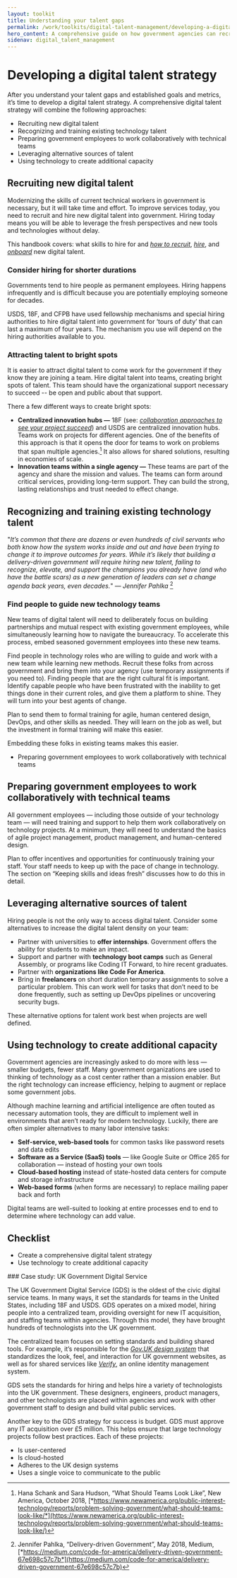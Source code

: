 ```yaml
---
layout: toolkit
title: Understanding your talent gaps
permalink: /work/toolkits/digital-talent-management/developing-a-digital-talent-strategy/
hero_content: A comprehensive guide on how government agencies can recruit, hire, onboard, and retain digital talent.
sidenav: digital_talent_management
---
```


Developing a digital talent strategy
====================================

After you understand your talent gaps and established goals and metrics, it’s time to develop a digital talent strategy. A comprehensive digital talent strategy will combine the following approaches:

* Recruiting new digital talent
* Recognizing and training existing technology talent
* Preparing government employees to work collaboratively with technical teams
* Leveraging alternative sources of talent
* Using technology to create additional capacity

Recruiting new digital talent
-----------------------------

Modernizing the skills of current technical workers in government is necessary, but it will take time and effort. To improve services today, you need to recruit and hire new digital talent into government. Hiring today means you will be able to leverage the fresh perspectives and new tools and technologies without delay.

This handbook covers: what skills to hire for and [*how to recruit*](#recruiting), [*hire*](#hiring), and [*onboard*](#onboarding) new digital talent.

### Consider hiring for shorter durations

Governments tend to hire people as permanent employees. Hiring happens infrequently and is difficult because you are potentially employing someone for decades.

USDS, 18F, and CFPB have used fellowship mechanisms and special hiring authorities to hire digital talent into government for ‘tours of duty’ that can last a maximum of four years. The mechanism you use will depend on the hiring authorities available to you.

### Attracting talent to bright spots

It is easier to attract digital talent to come work for the government if they know they are joining a team. Hire digital talent into teams, creating bright spots of talent. This team should have the organizational support necessary to succeed -- be open and public about that support.

There a few different ways to create bright spots:

* **Centralized innovation hubs —** 18F (see: [*collaboration approaches to see your project succeed*](https://18f.gsa.gov/partnership-principles/)) and USDS are centralized innovation hubs. Teams work on projects for different agencies. One of the benefits of this approach is that it opens the door for teams to work on problems that span multiple agencies.[^1] It also allows for shared solutions, resulting in economies of scale.
* **Innovation teams within a single agency —** These teams are part of the agency and share the mission and values. The teams can form around critical services, providing long-term support. They can build the strong, lasting relationships and trust needed to effect change.

Recognizing and training existing technology talent
---------------------------------------------------

"*It’s common that there are dozens or even hundreds of civil servants who both know how the system works inside and out and have been trying to change it to improve outcomes for years. While it’s likely that building a delivery-driven government will require hiring new talent, failing to recognize, elevate, and support the champions you already
have (and who have the battle scars) as a new generation of leaders can set a change agenda back years, even decades.*" — *Jennifer Pahlka* [^2]

### Find people to guide new technology teams

New teams of digital talent will need to deliberately focus on building partnerships and mutual respect with existing government employees, while simultaneously learning how to navigate the bureaucracy. To accelerate this process, embed seasoned government employees into these new teams.

Find people in technology roles who are willing to guide and work with a new team while learning new methods. Recruit these folks from across government and bring them into your agency (use temporary assignments if you need to). Finding people that are the right cultural fit is important. Identify capable people who have been frustrated with the inability to get things done in their current roles, and give them a platform to shine. They will turn into your best agents of change.

Plan to send them to formal training for agile, human centered design, DevOps, and other skills as needed. They will learn on the job as well, but the investment in formal training will make this easier.

Embedding these folks in existing teams makes this easier.

* Preparing government employees to work collaboratively with technical teams

Preparing government employees to work collaboratively with technical teams
---------------------------------------------------------------------------

All government employees — including those outside of your technology team — will need training and support to help them work collaboratively on technology projects. At a minimum, they will need to understand the basics of agile project management, product management, and human-centered design.

Plan to offer incentives and opportunities for continuously training your staff. Your staff needs to keep up with the pace of change in technology. The section on “Keeping skills and ideas fresh” discusses how to do this in detail.

Leveraging alternative sources of talent
----------------------------------------

Hiring people is not the only way to access digital talent. Consider some alternatives to increase the digital talent density on your team:

* Partner with universities to **offer internships**. Government offers the ability for students to make an impact.
* Support and partner with **technology boot camps** such as General Assembly, or programs like Coding IT Forward, to hire recent graduates.
* Partner with **organizations like Code For America**.
* Bring in **freelancers** on short duration temporary assignments to solve a particular problem. This can work well for tasks that don’t need to be done frequently, such as setting up DevOps pipelines or uncovering security bugs.

These alternative options for talent work best when projects are well defined.

Using technology to create additional capacity
----------------------------------------------

Government agencies are increasingly asked to do more with less — smaller budgets, fewer staff. Many government organizations are used to thinking of technology as a cost center rather than a mission enabler. But the right technology can increase efficiency, helping to augment or
replace some government jobs.

Although machine learning and artificial intelligence are often touted as necessary automation tools, they are difficult to implement well in environments that aren’t ready for modern technology. Luckily, there are often simpler alternatives to many labor intensive tasks:

* **Self-service, web-based tools** for common tasks like password resets and data edits
* **Software as a Service (SaaS) tools** — like Google Suite or Office 265 for collaboration — instead of hosting your own tools
* **Cloud-based hosting** instead of state-hosted data centers for compute and storage infrastructure
* **Web-based forms** (when forms are necessary) to replace mailing paper back and forth

Digital teams are well-suited to looking at entire processes end to end to determine where technology can add value.

Checklist
---------
* Create a comprehensive digital talent strategy
* Use technology to create additional capacity

<div class='bg-warning p-4 mt-5' markdown='1'>
### Case study: UK Government Digital Service

  The UK Government Digital Service (GDS) is the oldest of the civic digital service teams. In many ways, it set the standards for teams in the United States, including 18F and USDS. GDS operates on a mixed model, hiring people into a centralized team, providing oversight for new IT acquisition, and staffing teams within agencies. Through this model, they have brought hundreds of technologists into the UK government.

  The centralized team focuses on setting standards and building shared tools. For example, it’s responsible for the [*Gov.UK design system*](https://design-system.service.gov.uk/?_ga=2.48215079.183259153.1574016435-578254373.1574016435) that standardizes the look, feel, and interaction for UK government websites, as well as for shared services like [*Verify*](https://www.gov.uk/government/publications/introducing-govuk-verify/introducing-govuk-verify), an online identity management system.

  GDS sets the standards for hiring and helps hire a variety of technologists into the UK government. These designers, engineers, product managers, and other technologists are placed within agencies and work with other government staff to design and build vital public services.

  Another key to the GDS strategy for success is budget. GDS must approve any IT acquisition over £5 million. This helps ensure that large technology projects follow best practices. Each of these projects:
  * Is user-centered
  * Is cloud-hosted
  * Adheres to the UK design systems
  * Uses a single voice to communicate to the public
</div>

[^1]: Hana Schank and Sara Hudson, “What Should Teams Look Like”, New America, October 2018, [*https://www.newamerica.org/public-interest-technology/reports/problem-solving-government/what-should-teams-look-like/*](https://www.newamerica.org/public-interest-technology/reports/problem-solving-government/what-should-teams-look-like/)


[^2]: Jennifer Pahlka, “Delivery-driven Government”, May 2018, Medium, [*https://medium.com/code-for-america/delivery-driven-government-67e698c57c7b*](https://medium.com/code-for-america/delivery-driven-government-67e698c57c7b)
